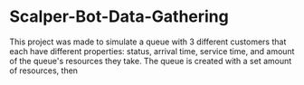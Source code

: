 # Scalper-Bot-Data-Gathering
This project was made to simulate a queue with 3 different customers that each have different properties: status, arrival time, service time, and amount of the queue's resources they take. The queue is created with a set amount of resources, then  
